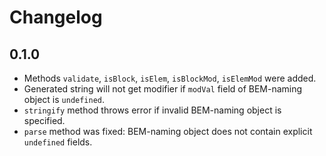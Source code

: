 Changelog
=========

0.1.0
-----

 * Methods `validate`, `isBlock`, `isElem`, `isBlockMod`, `isElemMod` were added.
 * Generated string will not get modifier if `modVal` field of BEM-naming object is `undefined`.
 * `stringify` method throws error if invalid BEM-naming object is specified.
 * `parse` method was fixed: BEM-naming object does not contain explicit `undefined` fields.
